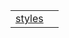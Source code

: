 |                                                                                               |     |
| --------------------------------------------------------------------------------------------- | --- |
| [styles](https://hamedfathi.gitbook.io/aurelia-2-doc-api/runtime-html/styles/function/styles) |     |